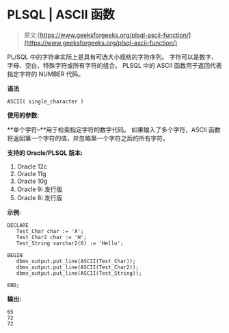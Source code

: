 # PLSQL | ASCII 函数

> 原文:[https://www.geeksforgeeks.org/plsql-ascii-function/](https://www.geeksforgeeks.org/plsql-ascii-function/)

PL/SQL 中的字符串实际上是具有可选大小规格的字符序列。
字符可以是数字、字母、空白、特殊字符或所有字符的组合。
PLSQL 中的 ASCII 函数用于返回代表指定字符的 NUMBER 代码。

**语法**

```
ASCII( single_character )
```

**使用的参数:**

**单个字符–**用于检索指定字符的数字代码。
如果输入了多个字符，ASCII 函数将返回第一个字符的值，并忽略第一个字符之后的所有字符。

**支持的 Oracle/PLSQL 版本:**

1.  Oracle 12c
2.  Oracle 11g
3.  Oracle 10g
4.  Oracle 9i 发行版
5.  Oracle 8i 发行版

**示例:**

```
DECLARE 
   Test_Char char := 'A';
   Test_Char2 char := 'H';
   Test_String varchar2(6) := 'Hello';

BEGIN 
   dbms_output.put_line(ASCII(Test_Char)); 
   dbms_output.put_line(ASCII(Test_Char2)); 
   dbms_output.put_line(ASCII(Test_String)); 

END; 
```

**输出:**

```
65
72
72
```